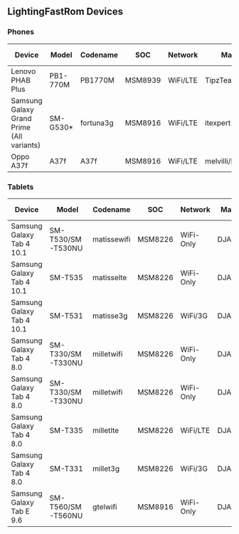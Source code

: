 LightingFastRom Devices
-----------------------
### Phones
| Device | Model | Codename | SOC | Network | Maintainer | Active Version | Status | Build type | 
| ------ |------ | ------ | ------ | ------ | --------- | ------- | ------ | ------- |
| Lenovo PHAB Plus | PB1-770M | PB1770M | MSM8939 | WiFi/LTE | TipzTeam | 17.1 | Waiting | Testing |
| Samsung Galaxy Grand Prime (All variants) | SM-G530* | fortuna3g | MSM8916 | WiFi/LTE | itexpert120 | 17.1 | Waiting | Official |
| Oppo A37f | A37f | A37f | MSM8916 | WiFi/LTE | melvilli/DJABHipHop | 17.1 | Waiting | Internal testing |

### Tablets
| Device | Model | Codename | SOC | Network | Maintainer | Active Version | Status | Build type | 
| ------ |------ | ------ | ------ | ------ | --------- | ------- | ------ | ------ |
| Samsung Galaxy Tab 4 10.1 | SM-T530/SM-T530NU | matissewifi | MSM8226 | WiFi-Only | DJABHipHop | 17.1 | Active | Official |
| Samsung Galaxy Tab 4 10.1 | SM-T535 | matisselte | MSM8226 | WiFi-Only | DJABHipHop | 17.1 | Active | Official |
| Samsung Galaxy Tab 4 10.1 | SM-T531 | matisse3g | MSM8226 | WiFi/3G | DJABHipHop | 17.1 | Active | Official |
| Samsung Galaxy Tab 4 8.0 | SM-T330/SM-T330NU | milletwifi | MSM8226 | WiFi-Only | DJABHipHop | 17.1 | Active | Official |
| Samsung Galaxy Tab 4 8.0 | SM-T330/SM-T330NU | milletwifi | MSM8226 | WiFi-Only | DJABHipHop | 17.1 | Active | Official |
| Samsung Galaxy Tab 4 8.0 | SM-T335 | milletlte | MSM8226 | WiFi/LTE | DJABHipHop | 17.1 | Active | Official |
| Samsung Galaxy Tab 4 8.0 | SM-T331 | millet3g | MSM8226 | WiFi/3G | DJABHipHop | 17.1 | Active | Official |
| Samsung Galaxy Tab E 9.6 | SM-T560/SM-T560NU | gtelwifi | MSM8916 | WiFi-Only | DJABHipHop | 17.1 | Inactive | Official |
